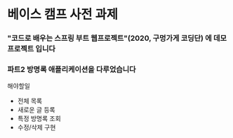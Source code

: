 # 베이스 캠프 사전 과제

### "코드로 배우는 스프링 부트 웹프로젝트"(2020, 구멍가게 코딩단) 에 데모 프로젝트 입니다
### 파트2 방명록 애플리케이션을 다루었습니다

해야할일
* 전체 목록
* 새로운 글 등록
* 특정 방명록 조회
* 수정/삭제 구현